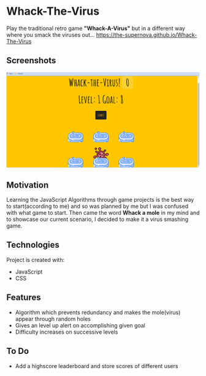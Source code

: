 # Whack-The-Virus
Play the traditional retro game **"Whack-A-Virus"** but in a different way where you smack the viruses out...
https://the-supernova.github.io/Whack-The-Virus

## Screenshots
![demo](</images/Screenshot (3).png>)
## Motivation
Learning the JavaScript Algorithms through game projects is the best way to start(according to me) and so was planned by me but I was confused with what game to start.
Then came the word **Whack a mole** in my mind and to showcase our current scenario, I decided to make it a virus smashing game.
## Technologies
Project is created with:
* JavaScript
* CSS
## Features
* Algorithm which prevents redundancy and makes the mole(virus) appear through random holes
* Gives an level up alert on accomplishing given goal
* Difficulty increases on successive levels
## To Do
* Add a highscore leaderboard and store scores of different users

